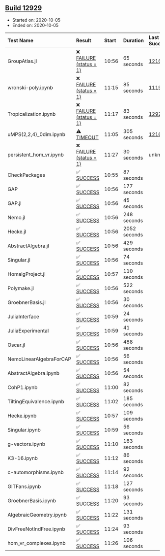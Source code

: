 ## [Build 12929](https://oscarci.mathematik.uni-kl.de/job/oscar/12929/)

* Started on: 2020-10-05
* Ended on: 2020-10-05

| Test Name    | Result | Start | Duration | Last Success | First Failure |
|:-------------|:-------|:------|:---------|:-------------|:--------------|
| GroupAtlas.jl | ❌ [FAILURE (status = 1)](https://oscarci.mathematik.uni-kl.de/job/oscar/12929/artifact/logs/build-12929/GroupAtlas.jl.log) | 10:56 | 65 seconds | [12167](https://oscarci.mathematik.uni-kl.de/job/oscar/12167/) | [12168](https://oscarci.mathematik.uni-kl.de/job/oscar/12168/) |
| wronski-poly.ipynb | ❌ [FAILURE (status = 1)](https://oscarci.mathematik.uni-kl.de/job/oscar/12929/artifact/logs/build-12929/wronski-poly.ipynb.log) | 11:15 | 85 seconds | [11192](https://oscarci.mathematik.uni-kl.de/job/oscar/11192/) | [11193](https://oscarci.mathematik.uni-kl.de/job/oscar/11193/) |
| Tropicalization.ipynb | ❌ [FAILURE (status = 1)](https://oscarci.mathematik.uni-kl.de/job/oscar/12929/artifact/logs/build-12929/Tropicalization.ipynb.log) | 11:17 | 83 seconds | [12928](https://oscarci.mathematik.uni-kl.de/job/oscar/12928/) | [12929](https://oscarci.mathematik.uni-kl.de/job/oscar/12929/) |
| uMPS(2,2,4)_0dim.ipynb | ⚠ [TIMEOUT](https://oscarci.mathematik.uni-kl.de/job/oscar/12929/artifact/logs/build-12929/uMPS-2-2-4-_0dim.ipynb.log) | 11:05 | 305 seconds | [12167](https://oscarci.mathematik.uni-kl.de/job/oscar/12167/) | [12168](https://oscarci.mathematik.uni-kl.de/job/oscar/12168/) |
| persistent_hom_vr.ipynb | ❌ [FAILURE (status = 1)](https://oscarci.mathematik.uni-kl.de/job/oscar/12929/artifact/logs/build-12929/persistent_hom_vr.ipynb.log) | 11:27 | 30 seconds | unknown | unknown |
| CheckPackages | ✅ [SUCCESS](https://oscarci.mathematik.uni-kl.de/job/oscar/12929/artifact/logs/build-12929/CheckPackages.log) | 10:55 | 87 seconds |  |  |
| GAP | ✅ [SUCCESS](https://oscarci.mathematik.uni-kl.de/job/oscar/12929/artifact/logs/build-12929/GAP.log) | 10:56 | 177 seconds |  |  |
| GAP.jl | ✅ [SUCCESS](https://oscarci.mathematik.uni-kl.de/job/oscar/12929/artifact/logs/build-12929/GAP.jl.log) | 10:56 | 45 seconds |  |  |
| Nemo.jl | ✅ [SUCCESS](https://oscarci.mathematik.uni-kl.de/job/oscar/12929/artifact/logs/build-12929/Nemo.jl.log) | 10:56 | 248 seconds |  |  |
| Hecke.jl | ✅ [SUCCESS](https://oscarci.mathematik.uni-kl.de/job/oscar/12929/artifact/logs/build-12929/Hecke.jl.log) | 10:56 | 2052 seconds |  |  |
| AbstractAlgebra.jl | ✅ [SUCCESS](https://oscarci.mathematik.uni-kl.de/job/oscar/12929/artifact/logs/build-12929/AbstractAlgebra.jl.log) | 10:56 | 429 seconds |  |  |
| Singular.jl | ✅ [SUCCESS](https://oscarci.mathematik.uni-kl.de/job/oscar/12929/artifact/logs/build-12929/Singular.jl.log) | 10:56 | 74 seconds |  |  |
| HomalgProject.jl | ✅ [SUCCESS](https://oscarci.mathematik.uni-kl.de/job/oscar/12929/artifact/logs/build-12929/HomalgProject.jl.log) | 10:57 | 110 seconds |  |  |
| Polymake.jl | ✅ [SUCCESS](https://oscarci.mathematik.uni-kl.de/job/oscar/12929/artifact/logs/build-12929/Polymake.jl.log) | 10:56 | 522 seconds |  |  |
| GroebnerBasis.jl | ✅ [SUCCESS](https://oscarci.mathematik.uni-kl.de/job/oscar/12929/artifact/logs/build-12929/GroebnerBasis.jl.log) | 10:56 | 30 seconds |  |  |
| JuliaInterface | ✅ [SUCCESS](https://oscarci.mathematik.uni-kl.de/job/oscar/12929/artifact/logs/build-12929/JuliaInterface.log) | 10:59 | 24 seconds |  |  |
| JuliaExperimental | ✅ [SUCCESS](https://oscarci.mathematik.uni-kl.de/job/oscar/12929/artifact/logs/build-12929/JuliaExperimental.log) | 10:59 | 41 seconds |  |  |
| Oscar.jl | ✅ [SUCCESS](https://oscarci.mathematik.uni-kl.de/job/oscar/12929/artifact/logs/build-12929/Oscar.jl.log) | 10:56 | 488 seconds |  |  |
| NemoLinearAlgebraForCAP | ✅ [SUCCESS](https://oscarci.mathematik.uni-kl.de/job/oscar/12929/artifact/logs/build-12929/NemoLinearAlgebraForCAP.log) | 10:56 | 56 seconds |  |  |
| AbstractAlgebra.ipynb | ✅ [SUCCESS](https://oscarci.mathematik.uni-kl.de/job/oscar/12929/artifact/logs/build-12929/AbstractAlgebra.ipynb.log) | 10:56 | 54 seconds |  |  |
| CohP1.ipynb | ✅ [SUCCESS](https://oscarci.mathematik.uni-kl.de/job/oscar/12929/artifact/logs/build-12929/CohP1.ipynb.log) | 11:00 | 82 seconds |  |  |
| TiltingEquivalence.ipynb | ✅ [SUCCESS](https://oscarci.mathematik.uni-kl.de/job/oscar/12929/artifact/logs/build-12929/TiltingEquivalence.ipynb.log) | 11:02 | 185 seconds |  |  |
| Hecke.ipynb | ✅ [SUCCESS](https://oscarci.mathematik.uni-kl.de/job/oscar/12929/artifact/logs/build-12929/Hecke.ipynb.log) | 10:57 | 109 seconds |  |  |
| Singular.ipynb | ✅ [SUCCESS](https://oscarci.mathematik.uni-kl.de/job/oscar/12929/artifact/logs/build-12929/Singular.ipynb.log) | 10:59 | 56 seconds |  |  |
| g-vectors.ipynb | ✅ [SUCCESS](https://oscarci.mathematik.uni-kl.de/job/oscar/12929/artifact/logs/build-12929/g-vectors.ipynb.log) | 11:10 | 163 seconds |  |  |
| K3-16.ipynb | ✅ [SUCCESS](https://oscarci.mathematik.uni-kl.de/job/oscar/12929/artifact/logs/build-12929/K3-16.ipynb.log) | 11:12 | 86 seconds |  |  |
| c-automorphisms.ipynb | ✅ [SUCCESS](https://oscarci.mathematik.uni-kl.de/job/oscar/12929/artifact/logs/build-12929/c-automorphisms.ipynb.log) | 11:14 | 92 seconds |  |  |
| GITFans.ipynb | ✅ [SUCCESS](https://oscarci.mathematik.uni-kl.de/job/oscar/12929/artifact/logs/build-12929/GITFans.ipynb.log) | 11:18 | 127 seconds |  |  |
| GroebnerBasis.ipynb | ✅ [SUCCESS](https://oscarci.mathematik.uni-kl.de/job/oscar/12929/artifact/logs/build-12929/GroebnerBasis.ipynb.log) | 11:20 | 93 seconds |  |  |
| AlgebraicGeometry.ipynb | ✅ [SUCCESS](https://oscarci.mathematik.uni-kl.de/job/oscar/12929/artifact/logs/build-12929/AlgebraicGeometry.ipynb.log) | 11:22 | 131 seconds |  |  |
| DivFreeNotIndFree.ipynb | ✅ [SUCCESS](https://oscarci.mathematik.uni-kl.de/job/oscar/12929/artifact/logs/build-12929/DivFreeNotIndFree.ipynb.log) | 11:24 | 93 seconds |  |  |
| hom_vr_complexes.ipynb | ✅ [SUCCESS](https://oscarci.mathematik.uni-kl.de/job/oscar/12929/artifact/logs/build-12929/hom_vr_complexes.ipynb.log) | 11:26 | 106 seconds |  |  |
